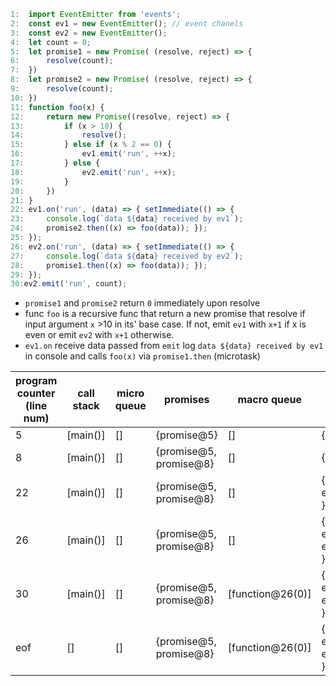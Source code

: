 ```js
1:  import EventEmitter from 'events';
2:  const ev1 = new EventEmitter(); // event chanels
3:  const ev2 = new EventEmitter();
4:  let count = 0;
5:  let promise1 = new Promise( (resolve, reject) => {
6:      resolve(count);
7:  })
8:  let promise2 = new Promise( (resolve, reject) => {
9:      resolve(count);
10: })
11: function foo(x) {
12:     return new Promise((resolve, reject) => {
13:         if (x > 10) {
14:             resolve();
15:         } else if (x % 2 == 0) {
16:             ev1.emit('run', ++x);
17:         } else {
18:             ev2.emit('run', ++x);
19:         }
20:     })
21: }
22: ev1.on('run', (data) => { setImmediate(() => {
23:     console.log(`data ${data} received by ev1`);
24:     promise2.then((x) => foo(data)); });
25: });
26: ev2.on('run', (data) => { setImmediate(() => {
27:     console.log(`data ${data} received by ev2`);
28:     promise1.then((x) => foo(data)); });
29: });
30:ev2.emit('run', count);
```

- `promise1` and `promise2` return `0` immediately upon resolve
- func `foo` is a recursive func that return a new promise that resolve if input argument `x` >10 in its' base case. If not, emit `ev1` with `x+1` if x is even or emit `ev2` with `x+1` otherwise.
- `ev1.on` receive data passed from `emit` log `data ${data} received by ev1` in console and calls `foo(x)` via `promise1.then` (microtask)

| program counter (line num) | call stack | micro queue | promises               | macro queue      | event reg                                    | console output |
| -------------------------- | ---------- | ----------- | ---------------------- | ---------------- | -------------------------------------------- | -------------- |
| 5                          | [main()]   | []          | {promise@5}            | []               | {}                                           |                |
| 8                          | [main()]   | []          | {promise@5, promise@8} | []               | {}                                           |                |
| 22                         | [main()]   | []          | {promise@5, promise@8} | []               | { ev1.run:function@22 }                      |                |
| 26                         | [main()]   | []          | {promise@5, promise@8} | []               | { ev1.run:function@22, ev2.run:function@26 } |                |
| 30                         | [main()]   | []          | {promise@5, promise@8} | [function@26(0)] | { ev1.run:function@22, ev2.run:function@26 } |                |
| eof                        | []         | []          | {promise@5, promise@8} | [function@26(0)] | { ev1.run:function@22, ev2.run:function@26 } |                |
